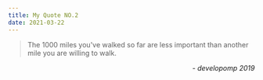 ```yaml
---
title: My Quote NO.2
date: 2021-03-22
---
```


> The 1000 miles you've walked so far are less important than another mile you are willing to walk.

<div style="text-align: right"><i>- developomp 2019</i></div>
